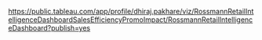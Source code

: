 https://public.tableau.com/app/profile/dhiraj.pakhare/viz/RossmannRetailIntelligenceDashboardSalesEfficiencyPromoImpact/RossmannRetailIntelligenceDashboard?publish=yes
